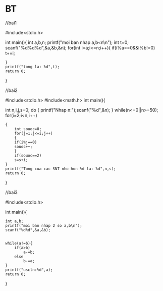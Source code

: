 # BT

//bai1

#include<stdio.h>

int main(){
    int a,b,n;
    printf("moi ban nhap a,b<n\n");
    int t=0;
    scanf("%d%d%d",&a,&b,&n);
    for(int i=a;i<=n;i++){
        if(i%a==0&&i%b!=0)
            t+=i;


    }
    printf("tong la: %d",t);
    return 0;
}



//bai2

#include<stdio.h>
#include<math.h>
int main(){

int n,i,j,s=0;
	do
	{
		printf("Nhap n:");scanf("%d",&n);
	}
	while(n<=0||n>=50);
	for(i=2;i<n;i++)

	{
	    int souoc=0;
		for(j=1;j<=i;j++)
		{
		if(i%j==0)
		souoc++;
		}
		if(souoc==2)
		s=s+i;
	}
	printf("Tong cua cac SNT nho hon %d la: %d",n,s);
	return 0;
}


//bai3

#include<stdio.h>

int main(){

    int a,b;
    printf("moi ban nhap 2 so a,b\n");
    scanf("%d%d",&a,&b);


    while(a!=b){
        if(a>b)
            a-=b;
        else
            b-=a;
    }
    printf("uscln:%d",a);
    return 0;
}



